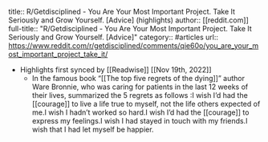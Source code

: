 title:: R/Getdisciplined - You Are Your Most Important Project. Take It Seriously and Grow Yourself. [Advice] (highlights)
author:: [[reddit.com]]
full-title:: "R/Getdisciplined - You Are Your Most Important Project. Take It Seriously and Grow Yourself. [Advice]"
category:: #articles
url:: https://www.reddit.com/r/getdisciplined/comments/qie60o/you_are_your_most_important_project_take_it/

- Highlights first synced by [[Readwise]] [[Nov 19th, 2022]]
	- In the famous book “[[The top five regrets of the dying]]” author Ware Bronnie, who was caring for patients in the last 12 weeks of their lives, summarized the 5 regrets as follows :I wish I’d had the [[courage]] to live a life true to myself, not the life others expected of me.I wish I hadn’t worked so hard.I wish I’d had the [[courage]] to express my feelings.I wish I had stayed in touch with my friends.I wish that I had let myself be happier.